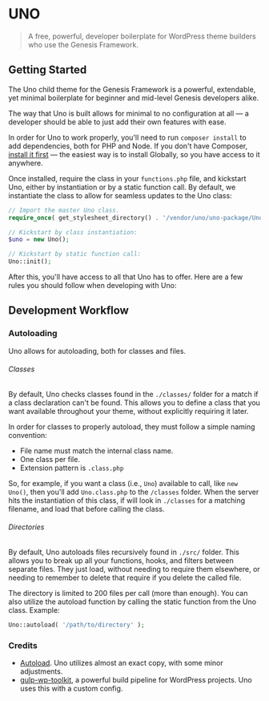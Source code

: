 # UNO
> A free, powerful, developer boilerplate for WordPress theme builders who use the Genesis Framework.

## Getting Started
The Uno child theme for the Genesis Framework is a powerful, extendable, yet minimal boilerplate for beginner and mid-level Genesis developers alike.

The way that Uno is built allows for minimal to no configuration at all — a developer should be able to just add their own features with ease.

In order for Uno to work properly, you'll need to run `composer install` to add dependencies, both for PHP and Node. If you don't have Composer, [install it first](https://getcomposer.org/doc/00-intro.md#installation-linux-unix-osx) — the easiest way is to install Globally, so you have access to it anywhere.

Once installed, require the class in your `functions.php` file, and kickstart Uno, either by instantiation or by a static function call. By default, we instantiate the class to allow for seamless updates to the Uno class:

```php
// Import the master Uno class.
require_once( get_stylesheet_directory() . '/vendor/uno/uno-package/Uno.class.php' );

// Kickstart by class instantiation:
$uno = new Uno();

// Kickstart by static function call:
Uno::init();
```

After this, you'll have access to all that Uno has to offer. Here are a few rules you should follow when developing with Uno:

## Development Workflow

### Autoloading
Uno allows for autoloading, both for classes and files.

###### Classes
By default, Uno checks classes found in the `./classes/` folder for a match if a class declaration can't be found. This allows you to define a class that you want available throughout your theme, without explicitly requiring it later.

In order for classes to properly autoload, they must follow a simple naming convention: 

- File name must match the internal class name.
- One class per file.
- Extension pattern is `.class.php`

So, for example, if you want a class (i.e., `Uno`) available to call, like `new Uno()`, then you'll add `Uno.class.php` to the `/classes` folder. When the server hits the instantiation of this class, if will look in `./classes` for a matching filename, and load that before calling the class.

###### Directories
By default, Uno autoloads files recursively found in `./src/` folder. This allows you to break up all your functions, hooks, and filters between separate files. They just load, without needing to require them elsewhere, or needing to remember to delete that require if you delete the called file.

The directory is limited to 200 files per call (more than enough). You can also utilize the autoload function by calling the static function from the Uno class. Example:

```php
Uno::autoload( '/path/to/directory' );
```

### Credits
- [Autoload](https://github.com/a7/autoload). Uno utilizes almost an exact copy, with some minor adjustments.
- [gulp-wp-toolkit](https://github.com/craigsimps/gulp-wp-toolkit), a powerful build pipeline for WordPress projects. Uno uses this with a custom config.
